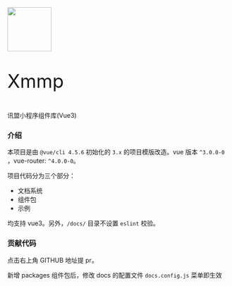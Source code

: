 <div class="xmi-doc__intro tc card">
  <img src="http://file.iming.work/32e0f78e1da19b305b8c.png" style="width:100px">
  <p class="mt20 mb10" style="font-size: 42px">Xmmp</p>
  <p class="c-666 f14">讯盟小程序组件库(Vue3)</p>
</div>

### 介绍

本项目是由 `@vue/cli 4.5.6` 初始化的 `3.x` 的项目模版改造。vue 版本 `^3.0.0-0` ，vue-router: `^4.0.0-0`。


项目代码分为三个部分：

- 文档系统
- 组件包
- 示例

均支持 vue3。另外，`/docs/` 目录不设置 `eslint` 校验。

### 贡献代码

点击右上角 GITHUB 地址提 pr。

新增 packages 组件包后，修改 docs 的配置文件 `docs.config.js` 菜单即生效
